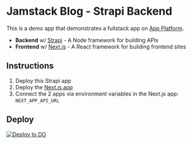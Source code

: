 # Jamstack Blog - Strapi Backend

This is a demo app that demonstrates a fullstack app on [App Platform](https://www.digitalocean.com/products/app-platform/).

- **Backend** w/ [Strapi](https://strapi.io) - A Node framework for building APIs
- **Frontend** w/ [Next.js](https://nextjs.org) - A React framework for building frontend sites


## Instructions

1. Deploy this Strapi app
1. Deploy the [Next.js app](https://github.com/do-community/jamstack-blog-nextjs)
1. Connect the 2 apps via environment variables in the Next.js app: `NEXT_APP_API_URL`

## Deploy

[![Deploy to DO](https://mp-assets1.sfo2.digitaloceanspaces.com/deploy-to-do/do-btn-blue.svg)](https://cloud.digitalocean.com/apps/new?repo=https://github.com/chris-on-code/jamstack-blog-strapi/tree/master)
